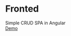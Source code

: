 # Fronted

Simple CRUD SPA in Angular
<br/>
<a href="https://abelfleitas.github.io/angular-crud/" target="_blank" >Demo</a>

